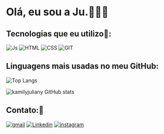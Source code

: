 # Olá, eu sou a Ju.🙋🏻‍♀️

## Tecnologias que eu utilizo🚀:
![Js](https://img.shields.io/badge/JavaScript-F7DF1E?style=for-the-badge&logo=javascript&logoColor=black)
![HTML](https://img.shields.io/badge/HTML-239120?style=for-the-badge&logo=html5&logoColor=white)
![CSS](https://img.shields.io/badge/CSS-239120?&style=for-the-badge&logo=css3&logoColor=white)
![GIT](https://img.shields.io/badge/GIT-E44C30?style=for-the-badge&logo=git&logoColor=white)

## Linguagens mais usadas no meu GitHub:
![Top Langs](https://github-readme-stats.vercel.app/api/top-langs/?username=kamilyjuliany&layout=compact&theme=github_dark)

![kamilyjuliany GitHub stats](https://github-readme-stats.vercel.app/api?username=kamilyjuliany&theme=github_dark&show_icons=true)

## Contato:📲
[![gmail](https://img.shields.io/badge/Gmail-D14836?style=for-the-badge&logo=gmail&logoColor=white)](mailto:kamilyjuliany@gmail.com)
[![Linkedin](https://img.shields.io/badge/LinkedIn-0077B5?style=for-the-badge&logo=linkedin&logoColor=white)](https://www.linkedin.com/in/juliany-borges-98621725b?utm_source=share&utm_campaign=share_via&utm_content=profile&utm_medium=ios_app)
[![instagram](https://img.shields.io/badge/Instagram-E4405F?style=for-the-badge&logo=instagram&logoColor=white)](https://www.instagram.com/julianyky_?igsh=OGQ5ZDc2ODk2ZA==)
